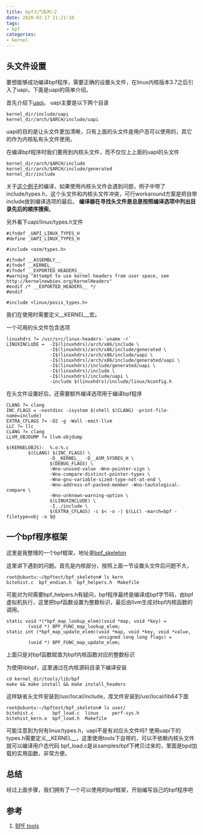 ```yaml
---
title: bpf入门系列-2
date: 2020-02-17 21:21:10
tags:
- bpf
categories:
- kernel
---
```


## 头文件设置

要想能够成功编译bpf程序，需要正确的设置头文件，在linux内核版本3.7之后引入了uapi，下面是uapi的简单介绍。

首先介绍下[uapi](https://stackoverflow.com/questions/18858190/whats-in-include-uapi-of-kernel-source-project)。
uapi主要是以下两个目录
```
kernel_dir/include/uapi
kernel_dir/arch/$ARCH/include/uapi
```

uapi的目的是让头文件更加清晰，只有上面的头文件是用户态可以使用的，其它的作为内核私有头文件使用。

在编译bpf程序时我们要用到内核头文件，而不仅仅上上面的uapi的头文件
```
kernel_dir/arch/$ARCH/include
kernel_dir/arch/$ARCH/include/generated
kernel_dir/include
```
关于[这个例子](https://blog.linote.cn/2020/03/27/bpf%E5%85%A5%E9%97%A8%E7%B3%BB%E5%88%97-1/)的编译，如果使用内核头文件会遇到问题，例子中带了include/types.h，这个头文件和内核头文件冲突，可行workaround方案是把自带include放到编译选项的最后。
**编译器在寻找头文件是总是按照编译选项中列出目录先后的顺序搜索**。

另外看下uapi/linux/types.h文件
```
#ifndef _UAPI_LINUX_TYPES_H
#define _UAPI_LINUX_TYPES_H

#include <asm/types.h>

#ifndef __ASSEMBLY__
#ifndef __KERNEL__
#ifndef __EXPORTED_HEADERS__
#warning "Attempt to use kernel headers from user space, see http://kernelnewbies.org/KernelHeaders"
#endif /* __EXPORTED_HEADERS__ */
#endif

#include <linux/posix_types.h>

```
我们在使用时需要定义__KERNEL__宏。

一个可用的头文件包含选项
```
linuxhdrs ?= /usr/src/linux-headers-`uname -r`
LINUXINCLUDE =  -I$(linuxhdrs)/arch/x86/include \
                -I$(linuxhdrs)/arch/x86/include/generated \
                -I$(linuxhdrs)/arch/x86/include/uapi \
                -I$(linuxhdrs)/arch/x86/include/generated/uapi \
                -I$(linuxhdrs)/include/generated/uapi \
                -I$(linuxhdrs)/include \
                -I$(linuxhdrs)/include/uapi \
                -include $(linuxhdrs)/include/linux/kconfig.h

```

在头文件设置好后，还需要额外编译选项用于编译bpf程序
```
CLANG ?= clang
INC_FLAGS = -nostdinc -isystem $(shell $(CLANG) -print-file-name=include)
EXTRA_CFLAGS ?= -O2 -g -Wall -emit-llvm
LLC ?= llc
CLANG ?= clang
LLVM_OBJDUMP ?= llvm-objdump

$(KERNELOBJS):  %.o:%.c
        $(CLANG) $(INC_FLAGS) \
                -D__KERNEL__ -D__ASM_SYSREG_H \
                $(DEBUG_FLAGS) \
                -Wno-unused-value -Wno-pointer-sign \
                -Wno-compare-distinct-pointer-types \
                -Wno-gnu-variable-sized-type-not-at-end \
                -Wno-address-of-packed-member -Wno-tautological-compare \
                -Wno-unknown-warning-option \
                $(LINUXINCLUDE) \
                -I../include \
                $(EXTRA_CFLAGS) -c $< -o -| $(LLC) -march=bpf -filetype=obj -o $@
```

## 一个bpf程序框架

这里是我整理的一个bpf框架，地址是[bpf_skeleton](https://github.com/supersojo/bpf_skeleton)

这里讲下遇到的问题。首先是内核部分，按照上面一节设置头文件后问题不大，

```
root@ubuntu:~/bpftest/bpf_skeleton# ls kern
bitehist.c  bpf_endian.h  bpf_helpers.h  Makefile
```

可能对为何需要bpf_helpers.h有疑问，bpf程序最终是编译成bpf字节码，由bpf虚拟机执行，这里把bpf函数设置为整数标识，最后由llvm生成对bpf内核函数的调用。

```
static void *(*bpf_map_lookup_elem)(void *map, void *key) =
        (void *) BPF_FUNC_map_lookup_elem;
static int (*bpf_map_update_elem)(void *map, void *key, void *value,
                                  unsigned long long flags) =
        (void *) BPF_FUNC_map_update_elem;
```
上面只是对bpf函数赋值为bpf内核函数对应的整数标识

为使用libbpf，这里通过在内核源码目录下编译安装
```
cd kernel_dir/tools/lib/bpf
make && make install && make install_headers
```
这样缺省头文件安装到/usr/local/include，库文件安装到/usr/local/lib64下面

```
root@ubuntu:~/bpftest/bpf_skeleton# ls user/
bitehist.c       bpf_load.c  linux     perf-sys.h
bitehist_kern.o  bpf_load.h  Makefile
```
可能注意到为何有linux/types.h，uapi不是有对应头文件吗? 使用uapi下的types.h需要定义__KERNEL__，这里使用tools下自带的，可以不依赖内核头文件就可以编译用户态代码
bpf_load.c是从samples/bpf下拷贝过来的，里面是bpd加载的实用函数，非常方便。

## 总结

经过上面步骤，我们拥有了一个可以使用的bpf框架，开始编写自己的bpf程序吧

## 参考
1. [BPF tools](https://github.com/brendangregg/BPF-tools/tree/master/new/2019-05-21)
